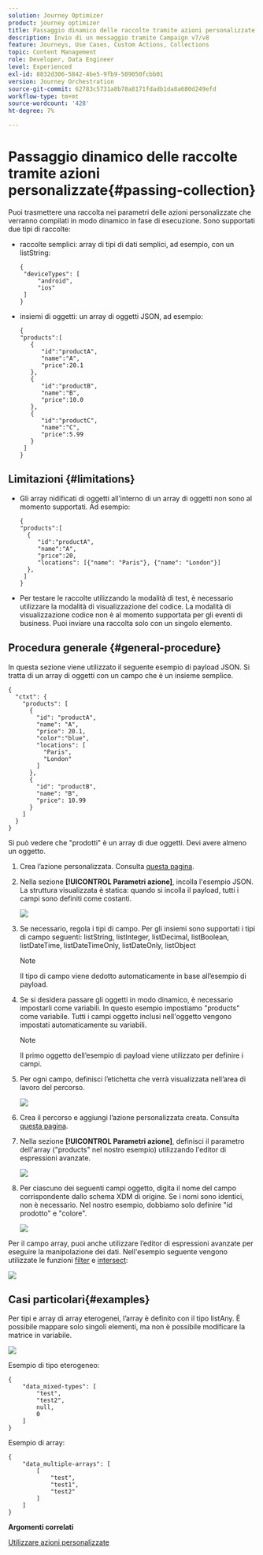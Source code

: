 ```yaml
---
solution: Journey Optimizer
product: journey optimizer
title: Passaggio dinamico delle raccolte tramite azioni personalizzate
description: Invio di un messaggio tramite Campaign v7/v8
feature: Journeys, Use Cases, Custom Actions, Collections
topic: Content Management
role: Developer, Data Engineer
level: Experienced
exl-id: 8832d306-5842-4be5-9fb9-509050fcbb01
version: Journey Orchestration
source-git-commit: 62783c5731a8b78a8171fdadb1da8a680d249efd
workflow-type: tm+mt
source-wordcount: '428'
ht-degree: 7%

---
```



# Passaggio dinamico delle raccolte tramite azioni personalizzate{#passing-collection}

Puoi trasmettere una raccolta nei parametri delle azioni personalizzate che verranno compilati in modo dinamico in fase di esecuzione. Sono supportati due tipi di raccolte:

* raccolte semplici: array di tipi di dati semplici, ad esempio, con un listString:

  ```
  {
   "deviceTypes": [
       "android",
       "ios"
   ]
  }
  ```

* insiemi di oggetti: un array di oggetti JSON, ad esempio:

  ```
  {
  "products":[
     {
        "id":"productA",
        "name":"A",
        "price":20.1
     },
     {
        "id":"productB",
        "name":"B",
        "price":10.0
     },
     {
        "id":"productC",
        "name":"C",
        "price":5.99
     }
   ]
  }
  ```

## Limitazioni {#limitations}

* Gli array nidificati di oggetti all’interno di un array di oggetti non sono al momento supportati. Ad esempio:

  ```
  {
  "products":[
    {
       "id":"productA",
       "name":"A",
       "price":20,
       "locations": [{"name": "Paris"}, {"name": "London"}]
    },
   ]
  }
  ```

* Per testare le raccolte utilizzando la modalità di test, è necessario utilizzare la modalità di visualizzazione del codice. La modalità di visualizzazione codice non è al momento supportata per gli eventi di business. Puoi inviare una raccolta solo con un singolo elemento.

## Procedura generale {#general-procedure}

In questa sezione viene utilizzato il seguente esempio di payload JSON. Si tratta di un array di oggetti con un campo che è un insieme semplice.

```
{
  "ctxt": {
    "products": [
      {
        "id": "productA",
        "name": "A",
        "price": 20.1,
        "color":"blue",
        "locations": [
          "Paris",
          "London"
        ]
      },
      {
        "id": "productB",
        "name": "B",
        "price": 10.99
      }
    ]
  }
}
```

Si può vedere che &quot;prodotti&quot; è un array di due oggetti. Devi avere almeno un oggetto.

1. Crea l’azione personalizzata. Consulta [questa pagina](../action/about-custom-action-configuration.md).

1. Nella sezione **[!UICONTROL Parametri azione]**, incolla l&#39;esempio JSON. La struttura visualizzata è statica: quando si incolla il payload, tutti i campi sono definiti come costanti.

   ![](assets/uc-collection-1.png)

1. Se necessario, regola i tipi di campo. Per gli insiemi sono supportati i tipi di campo seguenti: listString, listInteger, listDecimal, listBoolean, listDateTime, listDateTimeOnly, listDateOnly, listObject

   >[!NOTE]
   >
   >Il tipo di campo viene dedotto automaticamente in base all’esempio di payload.

1. Se si desidera passare gli oggetti in modo dinamico, è necessario impostarli come variabili. In questo esempio impostiamo &quot;products&quot; come variabile. Tutti i campi oggetto inclusi nell&#39;oggetto vengono impostati automaticamente su variabili.

   >[!NOTE]
   >
   >Il primo oggetto dell’esempio di payload viene utilizzato per definire i campi.

1. Per ogni campo, definisci l’etichetta che verrà visualizzata nell’area di lavoro del percorso.

   ![](assets/uc-collection-2.png)

1. Crea il percorso e aggiungi l’azione personalizzata creata. Consulta [questa pagina](../building-journeys/using-custom-actions.md).

1. Nella sezione **[!UICONTROL Parametri azione]**, definisci il parametro dell&#39;array (&quot;products&quot; nel nostro esempio) utilizzando l&#39;editor di espressioni avanzate.

   ![](assets/uc-collection-3.png)

1. Per ciascuno dei seguenti campi oggetto, digita il nome del campo corrispondente dallo schema XDM di origine. Se i nomi sono identici, non è necessario. Nel nostro esempio, dobbiamo solo definire &quot;id prodotto&quot; e &quot;colore&quot;.

   ![](assets/uc-collection-4.png)

Per il campo array, puoi anche utilizzare l’editor di espressioni avanzate per eseguire la manipolazione dei dati. Nell&#39;esempio seguente vengono utilizzate le funzioni [filter](functions/functionfilter.md) e [intersect](functions/functionintersect.md):

![](assets/uc-collection-5.png)

## Casi particolari{#examples}

Per tipi e array di array eterogenei, l’array è definito con il tipo listAny. È possibile mappare solo singoli elementi, ma non è possibile modificare la matrice in variabile.

![](assets/uc-collection-heterogeneous.png)

Esempio di tipo eterogeneo:

```
{
    "data_mixed-types": [
        "test",
        "test2",
        null,
        0
    ]
}
```

Esempio di array:

```
{
    "data_multiple-arrays": [
        [
            "test",
            "test1",
            "test2"
        ]
    ]
}
```

**Argomenti correlati**

[Utilizzare azioni personalizzate](../building-journeys/using-custom-actions.md)
